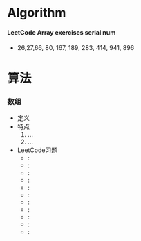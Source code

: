 # Algorithm
#### LeetCode Array exercises serial num
- 26,27,66, 80, 167, 189, 283, 414, 941, 896

# 算法
### 数组
- 定义
- 特点
    1. ...
    2. ...
- LeetCode习题
    - :
    - : 
    - :    
    - :
    - :
    - :
    - :
    - :
    - :
    - :
    - :
